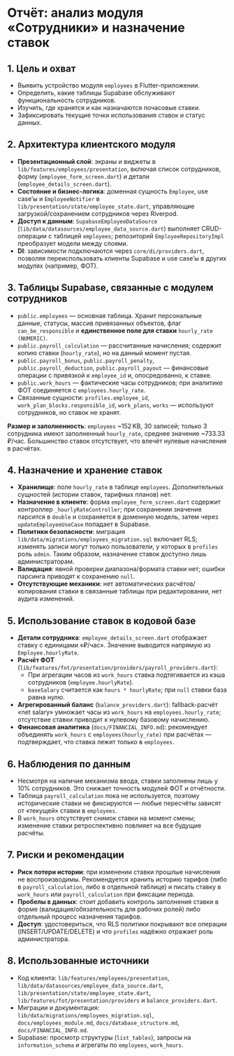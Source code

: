 # Отчёт: анализ модуля «Сотрудники» и назначение ставок

## 1. Цель и охват
- Выявить устройство модуля `employees` в Flutter-приложении.
- Определить, какие таблицы Supabase обслуживают функциональность сотрудников.
- Изучить, где хранятся и как назначаются почасовые ставки.
- Зафиксировать текущие точки использования ставок и статус данных.

## 2. Архитектура клиентского модуля
- **Презентационный слой**: экраны и виджеты в `lib/features/employees/presentation`, включая список сотрудников, форму (`employee_form_screen.dart`) и детали (`employee_details_screen.dart`).
- **Состояние и бизнес-логика**: доменная сущность `Employee`, use case’ы и `EmployeeNotifier` в `lib/presentation/state/employee_state.dart`, управляющие загрузкой/сохранением сотрудников через Riverpod.
- **Доступ к данным**: `SupabaseEmployeeDataSource` (`lib/data/datasources/employee_data_source.dart`) выполняет CRUD-операции с таблицей `employees`; репозиторий `EmployeeRepositoryImpl` преобразует модели между слоями.
- **DI**: зависимости подключаются через `core/di/providers.dart`, позволяя переиспользовать клиенты Supabase и use case’ы в других модулях (например, ФОТ).

## 3. Таблицы Supabase, связанные с модулем сотрудников
- `public.employees` — основная таблица. Хранит персональные данные, статусы, массив привязанных объектов, флаг `can_be_responsible` и **единственное поле для ставки** `hourly_rate (NUMERIC)`.
- `public.payroll_calculation` — рассчитанные начисления; содержит копию ставки (`hourly_rate`), но на данный момент пустая.
- `public.payroll_bonus`, `public.payroll_penalty`, `public.payroll_deduction`, `public.payroll_payout` — финансовые операции с привязкой к `employee_id` и, опосредованно, к ставке.
- `public.work_hours` — фактические часы сотрудников; при аналитике ФОТ соединяется с `employees.hourly_rate`.
- Связанные сущности: `profiles.employee_id`, `work_plan_blocks.responsible_id`, `work_plans`, `works` — используют сотрудников, но ставок не хранят.

**Размер и заполненность**: `employees` ~152 KB, 30 записей; только 3 сотрудника имеют заполненный `hourly_rate`, среднее значение ~733.33 ₽/час. Большинство ставок отсутствует, что влечёт нулевые начисления в расчётах.

## 4. Назначение и хранение ставок
- **Хранилище**: поле `hourly_rate` в таблице `employees`. Дополнительных сущностей (истории ставок, тарифных планов) нет.
- **Назначение в клиенте**: форма `employee_form_screen.dart` содержит контроллер `_hourlyRateController`; при сохранении значение парсится в `double` и сохраняется в доменную модель, затем через `updateEmployeeUseCase` попадает в Supabase.
- **Политики безопасности**: миграция `lib/data/migrations/employees_migration.sql` включает RLS; изменять записи могут только пользователи, у которых в `profiles` роль `admin`. Таким образом, назначение ставок доступно лишь администраторам.
- **Валидация**: явной проверки диапазона/формата ставки нет; ошибки парсинга приводят к сохранению `null`.
- **Отсутствующие механики**: нет автоматических расчётов/копирования ставки в связанные таблицы при редактировании, нет аудита изменений.

## 5. Использование ставок в кодовой базе
- **Детали сотрудника**: `employee_details_screen.dart` отображает ставку с единицами «₽/час». Значение выводится напрямую из `Employee.hourlyRate`.
- **Расчёт ФОТ** (`lib/features/fot/presentation/providers/payroll_providers.dart`):
  - При агрегации часов из `work_hours` ставка подтягивается из кэша сотрудников (`employee.hourlyRate`).
  - `baseSalary` считается как `hours * hourlyRate`; при `null` ставки база равна нулю.
- **Агрегированный баланс** (`balance_providers.dart`): fallback-расчёт «net salary» умножает часы из `work_hours` на `employees.hourly_rate`; отсутствие ставки приводит к нулевому базовому начислению.
- **Финансовая аналитика** (`docs/FINANCIAL_INFO.md`): рекомендует объединять `work_hours` с `employees(hourly_rate)` при расчётах — подтверждает, что ставка лежит только в `employees`.

## 6. Наблюдения по данным
- Несмотря на наличие механизма ввода, ставки заполнены лишь у 10% сотрудников. Это снижает точность модулей ФОТ и отчётности.
- Таблица `payroll_calculation` пока не используется, поэтому исторические ставки не фиксируются — любые пересчёты зависят от «текущей» ставки в `employees`.
- В `work_hours` отсутствует снимок ставки на момент смены; изменение ставки ретроспективно повлияет на все будущие расчёты.

## 7. Риски и рекомендации
- **Риск потери истории**: при изменении ставки прошлые начисления не воспроизводимы. Рекомендуется хранить историю тарифов (либо в `payroll_calculation`, либо в отдельной таблице) и писать ставку в `work_hours` или `payroll_calculation` при фиксации периода.
- **Пробелы в данных**: стоит добавить контроль заполнения ставки в форме (валидация/обязательность для рабочих ролей) либо отдельный процесс назначения тарифов.
- **Доступ**: удостовериться, что RLS политики покрывают все операции (INSERT/UPDATE/DELETE) и что `profiles` надёжно отражает роль администратора.

## 8. Использованные источники
- Код клиента: `lib/features/employees/presentation`, `lib/data/datasources/employee_data_source.dart`, `lib/presentation/state/employee_state.dart`, `lib/features/fot/presentation/providers` и `balance_providers.dart`.
- Миграции и документация: `lib/data/migrations/employees_migration.sql`, `docs/employees_module.md`, `docs/database_structure.md`, `docs/FINANCIAL_INFO.md`.
- Supabase: просмотр структуры (`list_tables`), запросы на `information_schema` и агрегаты по `employees`, `work_hours`.


